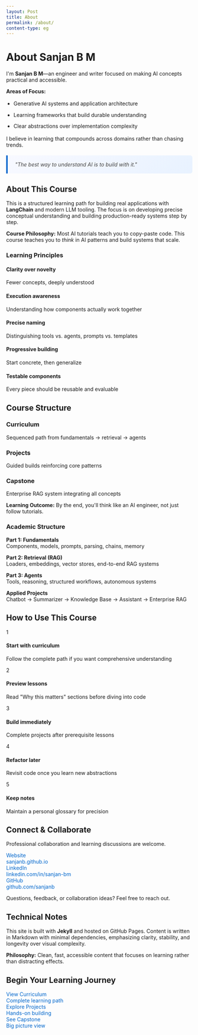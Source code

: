 ```yaml
---
layout: Post
title: About
permalink: /about/
content-type: eg
---
```


<div class="about-page">

<div class="author-section">

# About Sanjan B M

I'm **Sanjan B M**—an engineer and writer focused on making AI concepts practical and accessible.

**Areas of Focus:**
- Generative AI systems and application architecture
- Learning frameworks that build durable understanding
- Clear abstractions over implementation complexity

I believe in learning that compounds across domains rather than chasing trends.

> *"The best way to understand AI is to build with it."*

</div>

<div class="course-overview">

## About This Course

This is a structured learning path for building real applications with **LangChain** and modern LLM tooling. The focus is on developing precise conceptual understanding and building production-ready systems step by step.

<div class="highlight-box">
<strong>Course Philosophy:</strong> Most AI tutorials teach you to copy-paste code. This course teaches you to <em>think</em> in AI patterns and build systems that scale.
</div>

### Learning Principles

<div class="principles-grid">
<div class="principle">
<h4>Clarity over novelty</h4>
<p>Fewer concepts, deeply understood</p>
</div>

<div class="principle">
<h4>Execution awareness</h4>
<p>Understanding how components actually work together</p>
</div>

<div class="principle">
<h4>Precise naming</h4>
<p>Distinguishing tools vs. agents, prompts vs. templates</p>
</div>

<div class="principle">
<h4>Progressive building</h4>
<p>Start concrete, then generalize</p>
</div>

<div class="principle">
<h4>Testable components</h4>
<p>Every piece should be reusable and evaluable</p>
</div>
</div>

</div>

<div class="curriculum-section">

## Course Structure

<div class="structure-grid">
<div class="structure-item">
<h3>Curriculum</h3>
<p>Sequenced path from fundamentals → retrieval → agents</p>
</div>

<div class="structure-item">
<h3>Projects</h3>
<p>Guided builds reinforcing core patterns</p>
</div>

<div class="structure-item">
<h3>Capstone</h3>
<p>Enterprise RAG system integrating all concepts</p>
</div>
</div>

<div class="learning-outcome">
<strong>Learning Outcome:</strong> By the end, you'll think like an AI engineer, not just follow tutorials.
</div>

### Academic Structure

**Part 1: Fundamentals**  
Components, models, prompts, parsing, chains, memory

**Part 2: Retrieval (RAG)**  
Loaders, embeddings, vector stores, end-to-end RAG systems

**Part 3: Agents**  
Tools, reasoning, structured workflows, autonomous systems

**Applied Projects**  
Chatbot → Summarizer → Knowledge Base → Assistant → Enterprise RAG

</div>

<div class="usage-guide">

## How to Use This Course

<div class="usage-steps">
<div class="step">
<div class="step-number">1</div>
<div class="step-content">
<h4>Start with curriculum</h4>
<p>Follow the complete path if you want comprehensive understanding</p>
</div>
</div>

<div class="step">
<div class="step-number">2</div>
<div class="step-content">
<h4>Preview lessons</h4>
<p>Read "Why this matters" sections before diving into code</p>
</div>
</div>

<div class="step">
<div class="step-number">3</div>
<div class="step-content">
<h4>Build immediately</h4>
<p>Complete projects after prerequisite lessons</p>
</div>
</div>

<div class="step">
<div class="step-number">4</div>
<div class="step-content">
<h4>Refactor later</h4>
<p>Revisit code once you learn new abstractions</p>
</div>
</div>

<div class="step">
<div class="step-number">5</div>
<div class="step-content">
<h4>Keep notes</h4>
<p>Maintain a personal glossary for precision</p>
</div>
</div>
</div>

</div>

<div class="contact-section">

## Connect & Collaborate

Professional collaboration and learning discussions are welcome.

<div class="contact-links">
<a href="https://sanjanb.github.io/" class="contact-link">
<div class="link-title">Website</div>
<div class="link-url">sanjanb.github.io</div>
</a>

<a href="https://www.linkedin.com/in/sanjan-bm/" class="contact-link">
<div class="link-title">LinkedIn</div>
<div class="link-url">linkedin.com/in/sanjan-bm</div>
</a>

<a href="https://github.com/sanjanb" class="contact-link">
<div class="link-title">GitHub</div>
<div class="link-url">github.com/sanjanb</div>
</a>
</div>

Questions, feedback, or collaboration ideas? Feel free to reach out.

</div>

<div class="technical-section">

## Technical Notes

This site is built with **Jekyll** and hosted on GitHub Pages. Content is written in Markdown with minimal dependencies, emphasizing clarity, stability, and longevity over visual complexity.

**Philosophy:** Clean, fast, accessible content that focuses on learning rather than distracting effects.

</div>

<div class="cta-section">

## Begin Your Learning Journey

<div class="cta-links">
<a href="/langchain/curriculum/" class="cta-primary">
<div class="cta-title">View Curriculum</div>
<div class="cta-desc">Complete learning path</div>
</a>

<a href="/langchain/projects/" class="cta-secondary">
<div class="cta-title">Explore Projects</div>
<div class="cta-desc">Hands-on building</div>
</a>

<a href="/langchain/projects/capstone-enterprise-rag/" class="cta-tertiary">
<div class="cta-title">See Capstone</div>
<div class="cta-desc">Big picture view</div>
</a>
</div>

</div>

</div>

<style>
/* Minimal styling for clean presentation */
table {
    width: 100%;
    border-collapse: collapse;
    margin: 20px 0;
    background: #fafafa;
    border-radius: 6px;
    overflow: hidden;
}

table td {
    padding: 12px 16px;
    border-bottom: 1px solid #eee;
    vertical-align: top;
}

table td:first-child {
    font-weight: 600;
    white-space: nowrap;
    width: 140px;
    background: #f5f5f5;
}

hr {
    border: none;
    border-top: 1px solid #eee;
    margin: 40px 0;
}

ul {
    padding-left: 20px;
}

li {
    margin: 8px 0;
    line-height: 1.6;
}

a {
    color: #0066cc;
    text-decoration: none;
    transition: color 0.2s ease;
}

a:hover {
    color: #0052a3;
    text-decoration: underline;
}

/* Engaging blockquotes */
blockquote {
    background: linear-gradient(135deg, #f8f9ff 0%, #e8f2ff 100%);
    border-left: 4px solid #0066cc;
    margin: 20px 0;
    padding: 16px 20px;
    border-radius: 0 6px 6px 0;
    font-style: italic;
    color: #444;
}

blockquote p {
    margin: 0;
}

/* Clean link styling for bottom section */
p > a {
    display: inline-block;
    margin: 5px 15px 5px 0;
    padding: 10px 18px;
    background: linear-gradient(135deg, #f5f5f5 0%, #e8e8e8 100%);
    border-radius: 6px;
    text-decoration: none;
    font-size: 14px;
    font-weight: 500;
    transition: all 0.2s ease;
    border: 1px solid #ddd;
}

p > a:hover {
    background: linear-gradient(135deg, #e5e5e5 0%, #d8d8d8 100%);
    text-decoration: none;
    transform: translateY(-1px);
    box-shadow: 0 2px 8px rgba(0,0,0,0.1);
}

/* Subtle emoji spacing */
li:has(emoji), td:has(emoji) {
    line-height: 1.7;
}

/* Responsive design */
@media (max-width: 600px) {
    p > a {
        display: block;
        margin: 8px 0;
        text-align: center;
    }
    
    table td:first-child {
        width: 120px;
        font-size: 14px;
    }
    
    blockquote {
        margin: 15px 0;
        padding: 12px 16px;
    }
}
</style>
